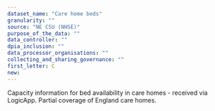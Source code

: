 ```yaml
---
dataset_name: "Care home beds"
granularity: ""
source: "NE CSU (NHSE)"
purpose_of_the_data: ""
data_controller: ""
dpia_inclusion: ""
data_processor_organisations: ""
collecting_and_sharing_governance: ""
first_letter: C
new: 
---
```

Capacity information for bed availability in care homes - received via LogicApp. Partial coverage of England care homes.